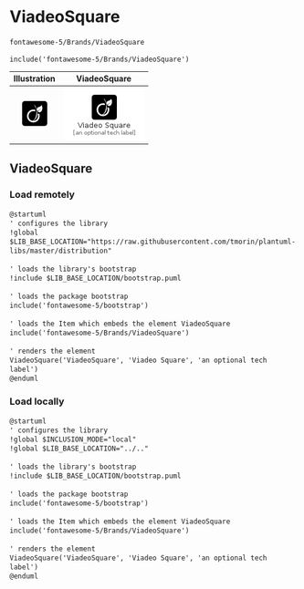# ViadeoSquare


```text
fontawesome-5/Brands/ViadeoSquare
```

```text
include('fontawesome-5/Brands/ViadeoSquare')
```



| Illustration | ViadeoSquare |
| :---: | :---: |
| ![illustration for Illustration](../../fontawesome-5/Brands/ViadeoSquare.png) | ![illustration for ViadeoSquare](../../fontawesome-5/Brands/ViadeoSquare.Local.png) |




## ViadeoSquare

### Load remotely
```plantuml
@startuml
' configures the library
!global $LIB_BASE_LOCATION="https://raw.githubusercontent.com/tmorin/plantuml-libs/master/distribution"

' loads the library's bootstrap
!include $LIB_BASE_LOCATION/bootstrap.puml

' loads the package bootstrap
include('fontawesome-5/bootstrap')

' loads the Item which embeds the element ViadeoSquare
include('fontawesome-5/Brands/ViadeoSquare')

' renders the element
ViadeoSquare('ViadeoSquare', 'Viadeo Square', 'an optional tech label')
@enduml
```

### Load locally
```plantuml
@startuml
' configures the library
!global $INCLUSION_MODE="local"
!global $LIB_BASE_LOCATION="../.."

' loads the library's bootstrap
!include $LIB_BASE_LOCATION/bootstrap.puml

' loads the package bootstrap
include('fontawesome-5/bootstrap')

' loads the Item which embeds the element ViadeoSquare
include('fontawesome-5/Brands/ViadeoSquare')

' renders the element
ViadeoSquare('ViadeoSquare', 'Viadeo Square', 'an optional tech label')
@enduml
```

